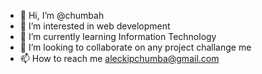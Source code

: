 - 👋 Hi, I’m @chumbah
- 👀 I’m interested in web development
- 🌱 I’m currently learning Information Technology
- 💞️ I’m looking to collaborate on any project challange me
- 📫 How to reach me aleckipchumba@gmail.com

<!---
chumbah/chumbah is a ✨ special ✨ repository because its `README.md` (this file) appears on your GitHub profile.
You can click the Preview link to take a look at your changes.
--->
